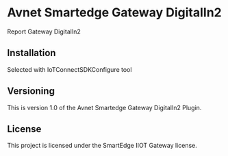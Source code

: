 # Avnet Smartedge Gateway DigitalIn2

Report Gateway DigitalIn2

## Installation

Selected with IoTConnectSDKConfigure tool

## Versioning

This is version 1.0 of the Avnet Smartedge Gateway DigitalIn2 Plugin.

## License

This project is licensed under the SmartEdge IIOT Gateway license.

